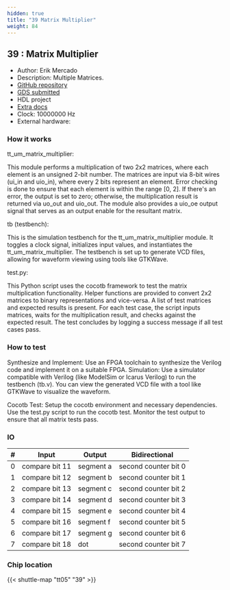 ```yaml
---
hidden: true
title: "39 Matrix Multiplier"
weight: 84
---
```


## 39 : Matrix Multiplier

* Author: Erik Mercado
* Description: Multiple Matrices.
* [GitHub repository](https://github.com/mercadoerik1031/tt05-matrix-multiplier-demo)
* [GDS submitted](https://github.com/mercadoerik1031/tt05-matrix-multiplier-demo/actions/runs/6751243267)
* HDL project
* [Extra docs]()
* Clock: 10000000 Hz
* External hardware: 



### How it works

tt_um_matrix_multiplier:

This module performs a multiplication of two 2x2 matrices, where each element is an unsigned 2-bit number.
The matrices are input via 8-bit wires (ui_in and uio_in), where every 2 bits represent an element.
Error checking is done to ensure that each element is within the range [0, 2].
If there's an error, the output is set to zero; otherwise, the multiplication result is returned via uo_out and uio_out.
The module also provides a uio_oe output signal that serves as an output enable for the resultant matrix.

tb (testbench):

This is the simulation testbench for the tt_um_matrix_multiplier module.
It toggles a clock signal, initializes input values, and instantiates the tt_um_matrix_multiplier.
The testbench is set up to generate VCD files, allowing for waveform viewing using tools like GTKWave.

test.py:

This Python script uses the cocotb framework to test the matrix multiplication functionality.
Helper functions are provided to convert 2x2 matrices to binary representations and vice-versa.
A list of test matrices and expected results is present.
For each test case, the script inputs matrices, waits for the multiplication result, and checks against the expected result.
The test concludes by logging a success message if all test cases pass.


### How to test

Synthesize and Implement: Use an FPGA toolchain to synthesize the Verilog code and implement it on a suitable FPGA.
Simulation: Use a simulator compatible with Verilog (like ModelSim or Icarus Verilog) to run the testbench (tb.v). You can view the generated VCD file with a tool like GTKWave to visualize the waveform.

Cocotb Test:
Setup the cocotb environment and necessary dependencies.
Use the test.py script to run the cocotb test. Monitor the test output to ensure that all matrix tests pass.


### IO

| # | Input        | Output       | Bidirectional      |
|---|--------------|--------------| -------------------|
| 0 | compare bit 11  | segment a | second counter bit 0 |
| 1 | compare bit 12  | segment b | second counter bit 1 |
| 2 | compare bit 13  | segment c | second counter bit 2 |
| 3 | compare bit 14  | segment d | second counter bit 3 |
| 4 | compare bit 15  | segment e | second counter bit 4 |
| 5 | compare bit 16  | segment f | second counter bit 5 |
| 6 | compare bit 17  | segment g | second counter bit 6 |
| 7 | compare bit 18  | dot | second counter bit 7 |

### Chip location

{{< shuttle-map "tt05" "39" >}}
